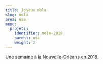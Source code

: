 ```yaml
---
title: Joyeux Nola
slug: nola
area: usa
menu:
  projets:
    identifier: nola-2018
    parent: usa
    weight: 2
---
```


Une semaine à la Nouvelle-Orléans en 2018.
